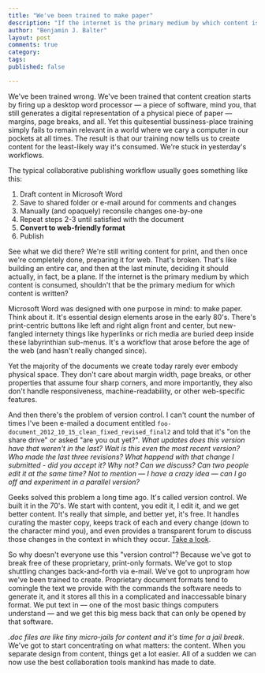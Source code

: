 ```yaml
---
title: "We've been trained to make paper"
description: "If the internet is the primary medium by which content is consumed, shouldn't that be the primary medium for which content is prepared?"
author: "Benjamin J. Balter"
layout: post
comments: true
category: 
tags: 
published: false

---
```


We've been trained wrong. We've been trained that content creation starts by firing up a desktop word processor — a piece of software, mind you, that still generates a digital representation of a physical piece of paper — margins, page breaks, and all. Yet this quitesential bussiness-place training simply fails to remain relevant in a world where we cary a computer in our pockets at all times. The result is that our training now tells us to create content for the least-likely way it's consumed. We're stuck in yesterday's workflows. 

The typical collaborative publishing workflow usually goes something like this:

1. Draft content in Microsoft Word
2. Save to shared folder or e-mail around for comments and changes
3. Manually (and opaquely) reconsile changes one-by-one
4. Repeat steps 2-3 until satisfied with the document
5. **Convert to web-friendly format**
6. Publish

See what we did there? We're still writing content for print, and then once we're completely done, preparing it for web. That's broken. That's like building an entire car, and then at the last minute, deciding it should actually, in fact, be a plane. If the internet is the primary medium by which content is consumed, shouldn't that be the primary medium for which content is written?

Microsoft Word was designed with one purpose in mind: to make paper. Think about it. It's essential design elements arose in the early 80's. There's print-centric buttons like left and right align front and center, but new-fangled internety things like hyperlinks or rich media are buried deep inside these labyrinthian sub-menus. It's a workflow that arose before the age of the web (and hasn't really changed since).

Yet the majority of the documents we create today rarely ever embody physical space.  They don't care about margin width, page breaks, or other properties that assume four sharp corners, and more importantly, they also don't handle responsiveness, machine-readability, or other web-specific features.

And then there's the problem of version control. I can't count the number of times I've been e-mailed a document entitled `foo-document_2012_10_15_clean_fixed_revised_final2` and told that it's "on the share drive" or asked "are you out yet?". *What updates does this version have that weren't in the last? Wait is this even the most recent version? Who made the last three revisions? What happend with that change I submitted - did you accept it? Why not? Can we discuss? Can two people edit it at the same time? Not to mention — I have a crazy idea — can I go off and experiment in a parallel version?*

Geeks solved this problem a long time ago. It's called version control. We built it in the 70's. We start with content, you edit it, I edit it, and we get better content. It's really that simple, and better yet, it's free. It handles curating the master copy, keeps track of each and every change (down to the character mind you), and even provides a transparent forum to discuss those changes in the context in which they occur. [Take a look](https://github.com/benbalter/benbalter.github.com/commits/master/posts/_posts/2012-10-19-we-ve-been-trained-to-make-paper.md).

So why doesn't everyone use this "version control"? Because we've got to break free of these proprietary, print-only formats. We've got to stop shuttling changes back-and-forth via e-mail. We've got to unprogram how we've been trained to create. Proprietary document formats tend to comingle the text we provide with the commands the software needs to generate it, and it stores all this in a complicated and inaccessable binary format. We put text in — one of the most basic things computers understand — and we get this big mess back that can only be opened by that software. 

*.doc files are like tiny micro-jails for content and it's time for a jail break.* We've got to start concentrating on what matters: the content. When you separate design from content, things get a lot easier. All of a sudden we can now use the best collaboration tools mankind has made to date.
